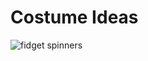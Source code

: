 
# Costume Ideas


![fidget spinners](https://scontent-iad3-1.cdninstagram.com/vp/81a82af99c8cf4e8b72803c857c985e7/5C3E9FED/t51.2885-15/e35/22858438_1391551764287071_26004725602189312_n.jpg)